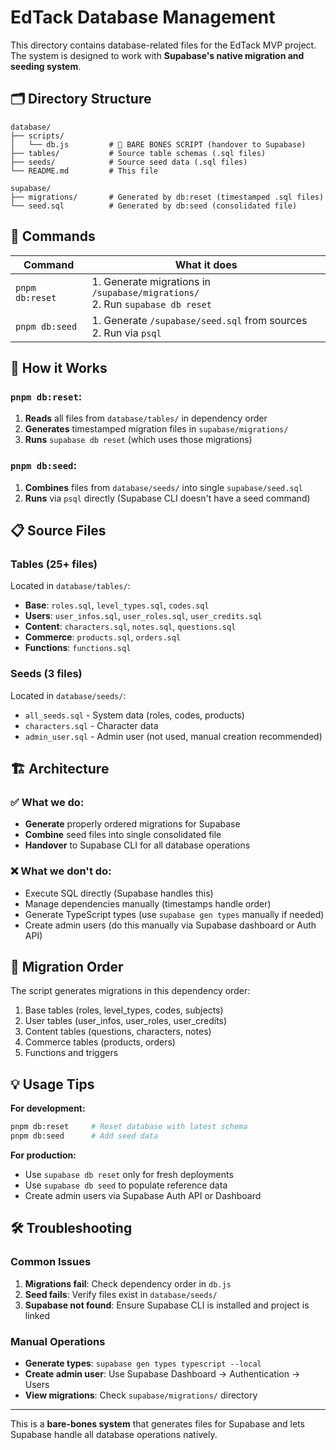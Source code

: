# EdTack Database Management

This directory contains database-related files for the EdTack MVP project. The system is designed to work with **Supabase's native migration and seeding system**.

## 🗂️ Directory Structure

```
database/
├── scripts/
│   └── db.js         # 🎯 BARE BONES SCRIPT (handover to Supabase)
├── tables/           # Source table schemas (.sql files)
├── seeds/            # Source seed data (.sql files)
└── README.md         # This file

supabase/
├── migrations/       # Generated by db:reset (timestamped .sql files)
└── seed.sql          # Generated by db:seed (consolidated file)
```

## 🚀 Commands

| Command | What it does |
|---------|--------------|
| `pnpm db:reset` | 1. Generate migrations in `/supabase/migrations/` <br> 2. Run `supabase db reset` |
| `pnpm db:seed` | 1. Generate `/supabase/seed.sql` from sources <br> 2. Run via `psql` |

## 🎯 How it Works

### `pnpm db:reset`:
1. **Reads** all files from `database/tables/` in dependency order
2. **Generates** timestamped migration files in `supabase/migrations/`
3. **Runs** `supabase db reset` (which uses those migrations)

### `pnpm db:seed`:
1. **Combines** files from `database/seeds/` into single `supabase/seed.sql`
2. **Runs** via `psql` directly (Supabase CLI doesn't have a seed command)

## 📋 Source Files

### Tables (25+ files)
Located in `database/tables/`:
- **Base**: `roles.sql`, `level_types.sql`, `codes.sql`
- **Users**: `user_infos.sql`, `user_roles.sql`, `user_credits.sql`
- **Content**: `characters.sql`, `notes.sql`, `questions.sql`
- **Commerce**: `products.sql`, `orders.sql`
- **Functions**: `functions.sql`

### Seeds (3 files)
Located in `database/seeds/`:
- `all_seeds.sql` - System data (roles, codes, products)
- `characters.sql` - Character data
- `admin_user.sql` - Admin user (not used, manual creation recommended)

## 🏗️ Architecture

### ✅ What we do:
- **Generate** properly ordered migrations for Supabase
- **Combine** seed files into single consolidated file
- **Handover** to Supabase CLI for all database operations

### ❌ What we don't do:
- Execute SQL directly (Supabase handles this)
- Manage dependencies manually (timestamps handle order)
- Generate TypeScript types (use `supabase gen types` manually if needed)
- Create admin users (do this manually via Supabase dashboard or Auth API)

## 🔧 Migration Order

The script generates migrations in this dependency order:
1. Base tables (roles, level_types, codes, subjects)
2. User tables (user_infos, user_roles, user_credits)
3. Content tables (questions, characters, notes)
4. Commerce tables (products, orders)
5. Functions and triggers

## 💡 Usage Tips

**For development:**
```bash
pnpm db:reset     # Reset database with latest schema
pnpm db:seed      # Add seed data
```

**For production:**
- Use `supabase db reset` only for fresh deployments
- Use `supabase db seed` to populate reference data
- Create admin users via Supabase Auth API or Dashboard

## 🛠️ Troubleshooting

### Common Issues
1. **Migrations fail**: Check dependency order in `db.js`
2. **Seed fails**: Verify files exist in `database/seeds/`
3. **Supabase not found**: Ensure Supabase CLI is installed and project is linked

### Manual Operations
- **Generate types**: `supabase gen types typescript --local`
- **Create admin user**: Use Supabase Dashboard → Authentication → Users
- **View migrations**: Check `supabase/migrations/` directory

---

This is a **bare-bones system** that generates files for Supabase and lets Supabase handle all database operations natively.